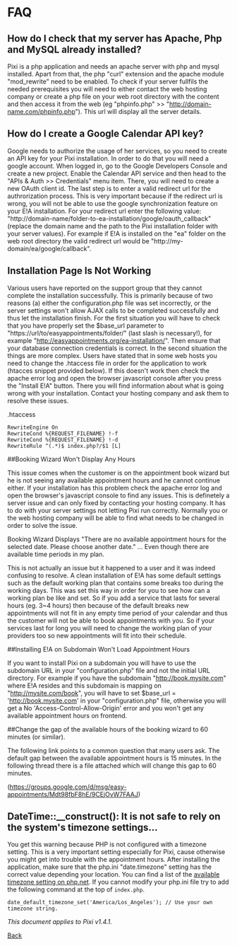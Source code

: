 # FAQ 

## How do I check that my server has Apache, Php and MySQL already installed?

Pixi is a php application and needs an apache server with php and mysql installed. Apart from that, the php "curl" extension and the apache module "mod_rewrite" need to be enabled. To check if your server fullfils the needed prerequisites you will need to either contact the web hosting company or create a php file on your web root directory with the content <?php phpinfo(); ?> and then access it from the web (eg "phpinfo.php" >> "http://domain-name.com/phpinfo.php"). This url will display all the server details.


## How do I create a Google Calendar API key?

Google needs to authorize the usage of her services, so you need to create an API key for your Pixi installation. In order to do that you will need a google account. When logged in, go to the Google Developers Console and create a new project. Enable the Calendar API service and then head to the "APIs & Auth >> Credentials" menu item. There, you will need to create a new OAuth client id. The last step is to enter a valid redirect url for the authrorization process. This is very important because if the redirect url is wrong, you will not be able to use the google synchronization feature on your E!A installation. For your redirect url enter the following value: "http://domain-name/folder-to-ea-installation/google/oauth_callback" (replace the domain name and the path to the Pixi installation folder with your server values). For example if E!A is installed on the "ea" folder on the web root directory the valid redirect url would be "http://my-domain/ea/google/callback". 


## Installation Page Is Not Working

Various users have reported on the support group that they cannot complete the installation successfully. This is primarily because of two reasons (a) either the configuration.php file was set incorrectly, or the server settings won't allow AJAX calls to be completed successfully and thus let the installation finish. For the first situation you will have to check that you have properly set the $base_url parameter to "https://url/to/easyappointments/folder/" (last slash is necessary!), for example "http://easyappointments.org/ea-installation/". Then ensure that your database connection credentials is correct. In the second situation the things are more complex. Users have stated that in some web hosts you need to change the .htaccess file in order for the application to work (htacces snippet provided below). If this doesn't work then check the apache error log and open the browser javascript console after you press the "Install E!A" button. There you will find information about what is going wrong with your installation. Contact your hosting company and ask them to resolve these issues.

.htaccess

```
RewriteEngine On
RewriteCond %{REQUEST_FILENAME} !-f
RewriteCond %{REQUEST_FILENAME} !-d
RewriteRule ^(.*)$ index.php?/$1 [L]
```

##Booking Wizard Won't Display Any Hours

This issue comes when the customer is on the appointment book wizard but he is not seeing any available appointment hours and he cannot continue either. If your installation has this problem check the apache error log and open the browser's javascript console to find any issues. This is definetely a server issue and can only fixed by contacting your hosting company. It has to do with your server settings not letting Pixi run correctly. Normally you or the web hosting company will be able to find what needs to be changed in order to solve the issue.


Booking Wizard Displays "There are no available appointment hours for the selected date. Please choose another date." 
 ... Even though there are available time periods in my plan.

This is not actually an issue but it happened to a user and it was indeed confusing to resolve. A clean installation of E!A has some default settings such as the default working plan that contains some breaks too during the working days. This was set this way in order for you to see how can a working plan be like and set. So if you add a service that lasts for several hours (eg. 3~4 hours) then because of the default breaks new appointments will not fit in any empty time period of your calendar and thus the customer will not be able to book appointments with you. So if your services last for long you will need to change the working plan of your providers too so new appointments will fit into their schedule.


##Installing E!A on Subdomain Won't Load Appointment Hours

If you want to install Pixi on a subdomain you will have to use the subdomain URL in your "configuration.php" file and not the initial URL directory. For example if you have the subdomain "http://book.mysite.com" where E!A resides and this subdomain is mapping on "http://mysite.com/book", you will have to set $base_url = 'http://book.mysite.com' in your "configuration.php" file, otherwise you will get a No 'Access-Control-Allow-Origin' error and you won't get any available appointment hours on frontend.


##Change the gap of the available hours of the booking wizard to 60 minutes (or similar). 

The following link points to a common question that many users ask. The default gap between the available appointment hours is 15 minutes. In the following thread there is a file attached which will change this gap to 60 minutes. 

(https://groups.google.com/d/msg/easy-appointments/Mdt98fbF8hE/9CEjOvW7FAAJ)

## DateTime::__construct(): It is not safe to rely on the system's timezone settings...

You get this warning because PHP is not configured with a timezone setting. This is a very important setting especially for Pixi, cause otherwise you might get into trouble with the appointment hours. After
 installing the application, make sure that the php.ini "date.timezone" setting has the correct value depending 
 your location. You can find a list of the [available timezone setting on php.net](http://www.google.com/url?q=http%3A%2F%2Fphp.net%2Fmanual%2Fen%2Ftimezones.php&sa=D&sntz=1&usg=AFQjCNFtFw3O6UQXAKFKWCXqhSd9Z0UwgQ). If you cannot modify your php.ini file try to add the following command at the top of `index.php`. 
 
 `date_default_timezone_set('America/Los_Angeles'); // Use your own timezone string.`


*This document applies to Pixi v1.4.1.*

[Back](readme.md)
